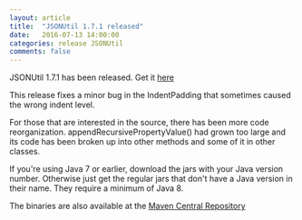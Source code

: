 ```yaml
---
layout: article
title:  "JSONUtil 1.7.1 released"
date:   2016-07-13 14:00:00
categories: release JSONUtil
comments: false
---
```

JSONUtil 1.7.1 has been released.  Get it [here](/JSONUtil/)

This release fixes a minor bug in the IndentPadding that sometimes caused the wrong indent level.

For those that are interested in the source, there has been more code reorganization.  appendRecursivePropertyValue() had grown too large and its code has been broken up into other methods and some of it in other classes.

If you're using Java 7 or earlier, download the jars with your Java version number. Otherwise just get the regular jars that don't have a Java version in their name. They require a minimum of Java 8.

The binaries are also available at the [Maven Central Repository](http://search.maven.org/#search%7Cga%7C1%7Cg%3A%22org.kopitubruk.util%22%20AND%20a%3A%22JSONUtil%22)